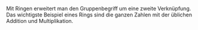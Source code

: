 Mit Ringen erweitert man den Gruppenbegriff um eine zweite Verknüpfung. Das wichtigste Beispiel eines Rings sind die ganzen Zahlen mit der üblichen Addition und Multiplikation.
